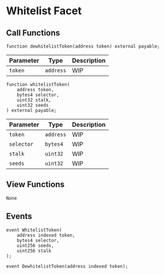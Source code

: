 # Whitelist Facet

## Call Functions

```solidity
function dewhitelistToken(address token) external payable;
```

| Parameter | Type      | Description |
|-----------|-----------|-------------|
| `token`   | `address` | WIP         |

```solidity
function whitelistToken(
    address token,
    bytes4 selector,
    uint32 stalk,
    uint32 seeds
) external payable;
```

| Parameter  | Type      | Description |
|------------|-----------|-------------|
| `token`    | `address` | WIP         |
| `selector` | `bytes4`  | WIP         |
| `stalk`    | `uint32`  | WIP         |
| `seeds`    | `uint32`  | WIP         |

## View Functions

```solidity
None
```

## Events

```solidity
event WhitelistToken(
    address indexed token,
    bytes4 selector,
    uint256 seeds,
    uint256 stalk
);

event DewhitelistToken(address indexed token);
```
